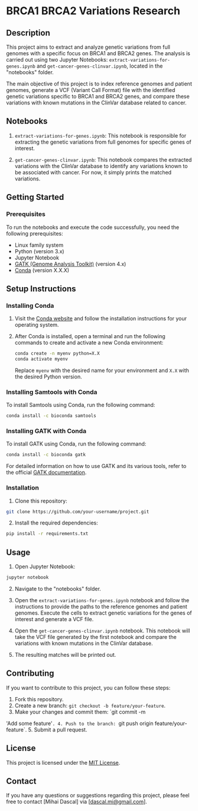# BRCA1 BRCA2 Variations Research

## Description

This project aims to extract and analyze genetic variations from full genomes with a specific focus on BRCA1 and BRCA2 genes. The analysis is carried out using two Jupyter Notebooks: `extract-variations-for-genes.ipynb` and `get-cancer-genes-clinvar.ipynb`, located in the "notebooks" folder.

The main objective of this project is to index reference genomes and patient genomes, generate a VCF (Variant Call Format) file with the identified genetic variations specific to BRCA1 and BRCA2 genes, and compare these variations with known mutations in the ClinVar database related to cancer.

## Notebooks

1. `extract-variations-for-genes.ipynb`: This notebook is responsible for extracting the genetic variations from full genomes for specific genes of interest.

2. `get-cancer-genes-clinvar.ipynb`: This notebook compares the extracted variations with the ClinVar database to identify any variations known to be associated with cancer. For now, it simply prints the matched variations.

## Getting Started

### Prerequisites

To run the notebooks and execute the code successfully, you need the following prerequisites:

- Linux family system
- Python (version 3.x)
- Jupyter Notebook
- [GATK (Genome Analysis Toolkit)](https://gatk.broadinstitute.org/) (version 4.x)
- [Conda](https://conda.io/) (version X.X.X)

## Setup Instructions

### Installing Conda

1. Visit the [Conda website](https://conda.io/) and follow the installation instructions for your operating system.
2. After Conda is installed, open a terminal and run the following commands to create and activate a new Conda environment:

   ```bash
   conda create -n myenv python=X.X
   conda activate myenv
   ```

   Replace `myenv` with the desired name for your environment and `X.X` with the desired Python version.

### Installing Samtools with Conda

To install Samtools using Conda, run the following command:

```bash
conda install -c bioconda samtools
```

### Installing GATK with Conda

To install GATK using Conda, run the following command:

```bash
conda install -c bioconda gatk
```

For detailed information on how to use GATK and its various tools, refer to the official [GATK documentation](https://gatk.broadinstitute.org/documentation/).

### Installation

1. Clone this repository:

```bash
git clone https://github.com/your-username/project.git
```

2. Install the required dependencies:

```bash
pip install -r requirements.txt
```

## Usage

1. Open Jupyter Notebook:

```bash
jupyter notebook
```

2. Navigate to the "notebooks" folder.

3. Open the `extract-variations-for-genes.ipynb` notebook and follow the instructions to provide the paths to the reference genomes and patient genomes. Execute the cells to extract genetic variations for the genes of interest and generate a VCF file.

4. Open the `get-cancer-genes-clinvar.ipynb` notebook. This notebook will take the VCF file generated by the first notebook and compare the variations with known mutations in the ClinVar database.

5. The resulting matches will be printed out.

## Contributing

If you want to contribute to this project, you can follow these steps:

1. Fork this repository.
2. Create a new branch: `git checkout -b feature/your-feature`.
3. Make your changes and commit them: `git commit -m

 'Add some feature'`.
4. Push to the branch: `git push origin feature/your-feature`.
5. Submit a pull request.

## License

This project is licensed under the [MIT License](LICENSE).

## Contact

If you have any questions or suggestions regarding this project, please feel free to contact [Mihai Dascal] via [dascal.mi@gmail.com].